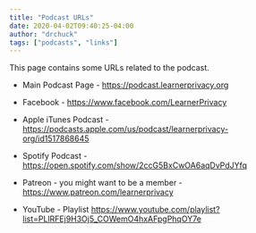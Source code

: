 ```yaml
---
title: "Podcast URLs"
date: 2020-04-02T09:40:25-04:00
author: "drchuck"
tags: ["podcasts", "links"]
---
```


This page contains some URLs related to the podcast.

* Main Podcast Page -
https://podcast.learnerprivacy.org

* Facebook - 
https://www.facebook.com/LearnerPrivacy

* Apple iTunes Podcast - 
https://podcasts.apple.com/us/podcast/learnerprivacy-org/id1517868645

* Spotify Podcast - 
https://open.spotify.com/show/2ccG5BxCwOA6aqDvPdJYfq

* Patreon - you might want to be a member - 
https://www.patreon.com/learnerprivacy

* YouTube - Playlist
https://www.youtube.com/playlist?list=PLlRFEj9H3Oj5_COWemO4hxAFpgPhqOY7e





